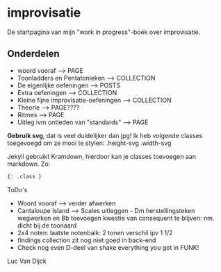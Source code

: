 # improvisatie

De startpagina van mijn "work in progress"-boek over improvisatie.

## Onderdelen

- woord vooraf --> PAGE
- Toonladders en Pentatonieken --> COLLECTION
- De eigenlijke oefeningen --> POSTS
- Extra oefeningen --> COLLECTION
- Kleine fijne improvisatie-oefeningen --> COLLECTION
- Theorie --> PAGE????
- Ritmes --> PAGE
- Uitleg ivm ontleden van "standards" --> PAGE

**Gebruik svg**, dat is veel duidelijker dan jpg! Ik heb volgende classes toegevoegd om ze mooi te stylen: .height-svg .width-svg

Jekyll gebruikt Kramdown, hierdoor kan je classes toevoegen aan markdown. Zo:

``` markdown
{: .class }
```

<footer>
	<div class="todo">
		ToDo's
		<ul class="disc">
			<li>Woord vooraf --> verder afwerken</li>
			<li>Cantaloupe Island --> Scales uitleggen - Dm herstellingsteken wegwerken en Bb toevoegen kwestie van consequent te blijven: nm. dicht bij de toonaard</li>
			<li>2x4 noten: laatste notenbalk: 2 tonen verschil ipv 1 1/2</li>
			<li>findings collection zit nog niet goed in back-end</li>
			<li>Check nog even D-deel van shake everything you got in FUNK!</li>
		</ul>
	</div>
	<p>Luc Van Dijck</p>
</footer>
